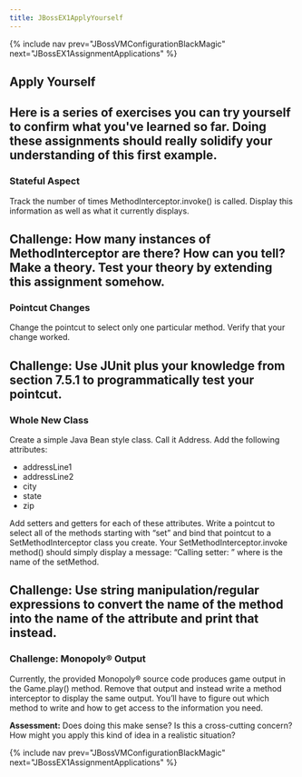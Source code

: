 ```yaml
---
title: JBossEX1ApplyYourself
---
```

{% include nav prev="JBossVMConfigurationBlackMagic" next="JBossEX1AssignmentApplications" %}

## Apply Yourself
Here is a series of exercises you can try yourself to confirm what you've learned so far. Doing these assignments should really solidify your understanding of this first example.
----
### Stateful Aspect
Track the number of times MethodInterceptor.invoke() is called. Display this information as well as what it currently displays.

**Challenge:** How many instances of MethodInterceptor are there? How can you tell? Make a theory. Test your theory by extending this assignment somehow.
----
### Pointcut Changes
Change the pointcut to select only one particular method. Verify that your change worked.

**Challenge:** Use JUnit plus your knowledge from section 7.5.1 to programmatically test your pointcut.
----
### Whole New Class
Create a simple Java Bean style class. Call it Address. Add the following attributes:
* addressLine1
* addressLine2
* city
* state
* zip

Add setters and getters for each of these attributes. Write a pointcut to select all of the methods starting with “set” and bind that pointcut to a SetMethodInterceptor class you create. Your SetMethodInterceptor.invoke method() should simply display a message: “Calling setter: <name>” where <name> is the name of the setMethod.

**Challenge:** Use string manipulation/regular expressions to convert the name of the method into the name of the attribute and print that instead.
----
### **Challenge:** Monopoly® Output
Currently, the provided Monopoly® source code produces game output in the Game.play() method. Remove that output and instead write a method interceptor to display the same output. You’ll have to figure out which method to write and how to get access to the information you need.

**Assessment:** Does doing this make sense? Is this a cross-cutting concern? How might you apply this kind of idea in a realistic situation?

{% include nav prev="JBossVMConfigurationBlackMagic" next="JBossEX1AssignmentApplications" %}

